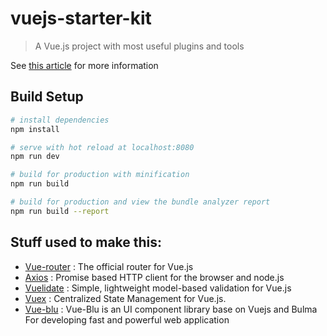 # vuejs-starter-kit

> A Vue.js project with most useful plugins and tools

See [this article]() for more information

## Build Setup

``` bash
# install dependencies
npm install

# serve with hot reload at localhost:8080
npm run dev

# build for production with minification
npm run build

# build for production and view the bundle analyzer report
npm run build --report
```

## Stuff used to make this:

 * [Vue-router](https://github.com/vuejs/vue-router) : The official router for Vue.js
 * [Axios](https://github.com/axios/axios) : Promise based HTTP client for the browser and node.js
 * [Vuelidate](https://monterail.github.io/vuelidate/) : Simple, lightweight model-based validation for Vue.js
 * [Vuex](https://github.com/vuejs/vuex) : Centralized State Management for Vue.js.
 * [Vue-blu](https://chenz24.github.io/vue-blu/#/en) : Vue-Blu is an UI component library base on Vuejs and Bulma For developing fast and powerful web application
